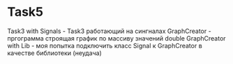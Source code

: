 # Task5

Task3 with Signals - Task3 работающий на сингналах
GraphCreator - пргограмма строящая график по массиву значений double
GraphCreator with Lib - моя попытка подключить класс Signal к GraphCreator в качестве библиотеки (неудача)
